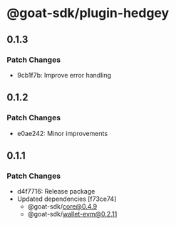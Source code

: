 # @goat-sdk/plugin-hedgey

## 0.1.3

### Patch Changes

- 9cb1f7b: Improve error handling

## 0.1.2

### Patch Changes

- e0ae242: Minor improvements

## 0.1.1

### Patch Changes

- d4f7716: Release package
- Updated dependencies [f73ce74]
  - @goat-sdk/core@0.4.9
  - @goat-sdk/wallet-evm@0.2.11
